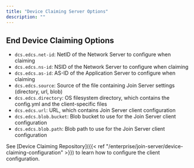 ```yaml
---
title: "Device Claiming Server Options"
description: ""
---
```


## End Device Claiming Options

- `dcs.edcs.net-id`: NetID of the Network Server to configure when claiming
- `dcs.edcs.ns-id`: NSID of the Network Server to configure when claiming
- `dcs.edcs.as-id`: AS-ID of the Application Server to configure when claiming
- `dcs.edcs.source`: Source of the file containing Join Server settings (directory, url, blob)
- `dcs.edcs.directory`: OS filesystem directory, which contains the config.yml and the client-specific files
- `dcs.edcs.url`: URL, which contains Join Server client configuration
- `dcs.edcs.blob.bucket`: Blob bucket to use for the Join Server client configuration
- `dcs.edcs.blob.path`: Blob path to use for the Join Server client configuration

See [Device Claiming Repository]({{< ref "/enterprise/join-server/device-claiming-configuration" >}}) to learn how to configure the client configuration.

